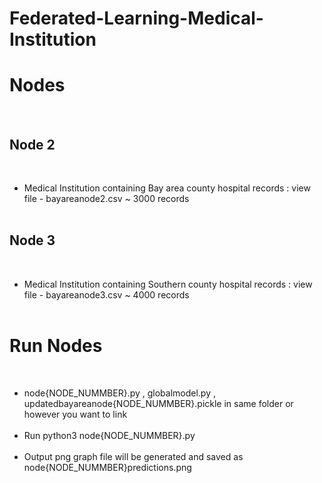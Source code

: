 # Federated-Learning-Medical-Institution

<h1>Nodes</h1><br>
<h2>Node 2</h2><br>
 <ul>
 <li>Medical Institution containing Bay area county hospital records : view file - bayareanode2.csv ~ 3000 records</li><br>
</ul>

<h2>Node 3</h2><br>
 <ul>
 <li>Medical Institution containing Southern county hospital records : view file - bayareanode3.csv ~ 4000 records</li><br>
</ul>

<h1>Run Nodes</h1><br>
 <ul>
 <li> node{NODE_NUMMBER}.py , globalmodel.py , updatedbayareanode{NODE_NUMMBER}.pickle in same folder or however you want to link</li><br>
 <li> Run python3 node{NODE_NUMMBER}.py </li><br>
 <li> Output png graph file will be generated and saved as node{NODE_NUMMBER}predictions.png </li><br>
</ul>
